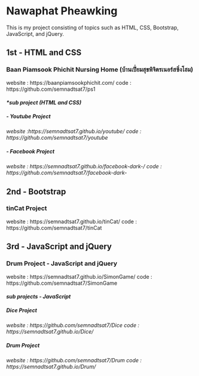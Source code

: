 # Nawaphat Pheawking

This is my project consisting of topics such as HTML, CSS, Bootstrap, JavaScript, and jQuery.

<h2>1st - HTML and CSS</h2>

  <h3>Baan Piamsook Phichit Nursing Home (บ้านเปี่ยมสุขพิจิตรเนอร์สซิ่งโฮม) </h3>
  <p>website : https://baanpiamsookphichit.com/  code : https://github.com/semnadtsat7/ps1</p>
  
  <em>
   <h4>*sub project (HTML and CSS)</h4>
     <h5>- Youtube Project</h5> 
     <p>website :https://semnadtsat7.github.io/youtube/  code : https://github.com/semnadtsat7/youtube </p>
     <p></p>
     <h5>- Facebook Project</h5>
     <p>website : https://semnadtsat7.github.io/facebook-dark-/  code : https://github.com/semnadtsat7/facebook-dark- </p>
  </em>

<h2>2nd - Bootstrap</h2>
  <h3>tinCat Project</h3>
  <p>website : https://semnadtsat7.github.io/tinCat/ code : https://github.com/semnadtsat7/tinCat</p>
   
 <h2>3rd - JavaScript and jQuery</h2>
 <h3>Drum Project - JavaScript and jQuery</h3>
  <p>website : https://semnadtsat7.github.io/SimonGame/ code : https://github.com/semnadtsat7/SimonGame</p>
  
  <em>
  <h4>sub projects - JavaScript</h4>
  <h5>Dice Project</h5>
  <p>website : https://github.com/semnadtsat7/Dice code : https://semnadtsat7.github.io/Dice/</p>
  <h5>Drum Project</h5>
  <p>website : https://github.com/semnadtsat7/Drum code : https://semnadtsat7.github.io/Drum/</p>
  </em>
